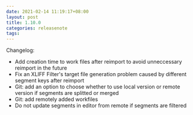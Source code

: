 ```yaml
---
date: 2021-02-14 11:19:17+08:00
layout: post
title: 1.10.0
categories: releasenote
tags: 
---
```


Changelog:

* Add creation time to work files after reimport to avoid unneccessary reimport in the future
* Fix an XLIFF Filter's target file generation problem caused by different segment keys after reimport
* Git: add an option to choose whether to use local version or remote version if segments are splitted or merged
* Git: add remotely added workfiles
* Do not update segments in editor from remote if segments are filtered


